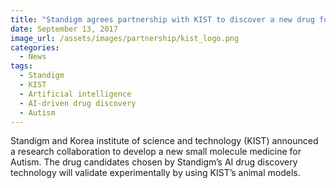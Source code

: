 ```yaml
---
title: "Standigm agrees partnership with KIST to discover a new drug for Autism"
date: September 13, 2017
image_url: /assets/images/partnership/kist_logo.png
categories:
  - News
tags:
  - Standigm
  - KIST
  - Artificial intelligence
  - AI-driven drug discovery
  - Autism
---
```


Standigm and Korea institute of science and technology (KIST) announced a research collaboration to develop a new small molecule medicine for Autism. The drug candidates chosen by Standigm’s AI drug discovery technology will validate experimentally by using KIST’s animal models.
